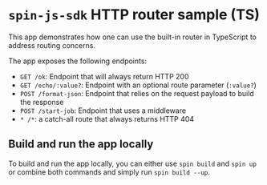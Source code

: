 # `spin-js-sdk` HTTP router sample (TS)

This app demonstrates how one can use the built-in router in TypeScript to address routing concerns.

The app exposes the following endpoints:

- `GET /ok`: Endpoint that will always return HTTP 200
- `GET /echo/:value?`: Endpoint with an optional route parameter (`:value?`)
- `POST /format-json`: Endpoint that relies on the request payload to build the response
- `POST /start-job`: Endpoint that uses a middleware
- `* /*`: a catch-all route that always returns HTTP 404

## Build and run the app locally

To build and run the app locally, you can either use `spin build` and `spin up` or combine both commands and simply run `spin build --up`.
